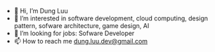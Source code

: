 - 👋 Hi, I’m Dung Luu
- 👀 I’m interested in software development, cloud computing, design pattern, sofware architecture, game design, AI
- 💞️ I’m looking for jobs: Sofware Developer
- 📫 How to reach me dung.luu.dev@gmail.com
